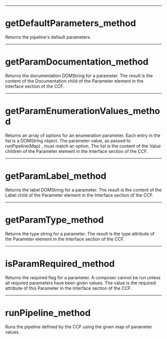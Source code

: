 

---

# getDefaultParameters_method

Returns the pipeline's default parameters.



---

# getParamDocumentation_method

Returns the documentation DOMString for a parameter. The result is the content of the Documentation child of the Parameter element in the Interface section of the CCF.



---

# getParamEnumerationValues_method

Returns an array of options for an enumeration parameter. Each entry in the list is a DOMString object. The parameter value, as passed to runPipeline(Map) , must match an option. The list is the content of the Value children of the Parameter element in the Interface section of the CCF.



---

# getParamLabel_method

Returns the label DOMString for a parameter. The result is the content of the Label child of the Parameter element in the Interface section of the CCF.



---

# getParamType_method

Returns the type string for a parameter. The result is the type attribute of the Parameter element in the Interface section of the CCF.



---

# isParamRequired_method

Returns the required flag for a parameter. A composer cannot be run unless all required parameters have been given values. The value is the required attribute of this Parameter in the Interface section of the CCF.



---

# runPipeline_method

Runs the pipeline defined by the CCF using the given map of parameter values.